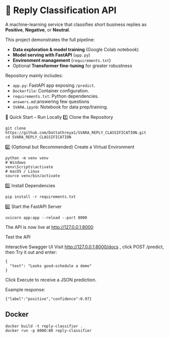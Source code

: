 # 📧 Reply Classification API
A machine-learning service that classifies short business replies as **Positive**, **Negative**, or **Neutral**.

This project demonstrates the full pipeline:
* **Data exploration & model training** (Google Colab notebook)
* **Model serving with FastAPI** (`app.py`)
* **Environment management** (`requirements.txt`)
* Optional **Transformer fine-tuning** for greater robustness

Repository mainly includes:
- `app.py`: FastAPI app exposing `/predict`.
- `Dockerfile`: Container configuration.
- `requirements.txt`: Python dependencies.
- `answers.md`:answering few questions
- `SVARA.ipynb`: Notebook for data prep/training.

🚀 Quick Start – Run Locally
1️⃣ Clone the Repository
```
git clone https://github.com/Dattathreya1/SVARA_REPLY_CLASSIFICATION.git
cd SVARA_REPLY_CLASSIFICATION
```

2️⃣ (Optional but Recommended) Create a Virtual Environment
```
python -m venv venv
# Windows
venv\Scripts\activate
# macOS / Linux
source venv/bin/activate
```

3️⃣ Install Dependencies
```
pip install -r requirements.txt
```

4️⃣ Start the FastAPI Server
```
uvicorn app:app --reload --port 8000
```
The API is now live at http://127.0.0.1:8000


Test the API

Interactive Swagger UI
Visit http://127.0.0.1:8000/docs
, click POST /predict, then Try it out and enter:
```
{
  "text": "Looks good—schedule a demo"
}
```
Click Execute to receive a JSON prediction.

Example response:
```
{"label":"positive","confidence":0.97}
```

## Docker
```
docker build -t reply-classifier .
docker run -p 8000:80 reply-classifier
```
